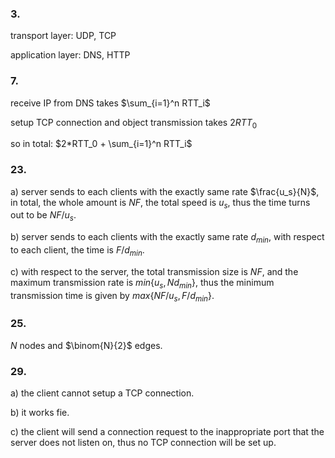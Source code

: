 ### 3.

transport layer: UDP, TCP

application layer: DNS, HTTP



### 7.

receive IP from DNS takes $\sum_{i=1}^n RTT_i$

setup TCP connection and object transmission takes 2$RTT_0$

so in total: $2*RTT_0 + \sum_{i=1}^n RTT_i$



### 23.

a) server sends to each clients with the exactly same rate $\frac{u_s}{N}$, in total, the whole amount is $NF$, the total speed is $u_s$, thus the time turns out to be $NF/u_s$.

b) server sends to each clients with the exactly same rate $d_{min}$, with  respect to each client, the time is $F/d_{min}$.

c) with respect to the server, the total transmission size is $NF$, and the maximum transmission rate is $min\{ u_s, N d_{min} \}$, thus the minimum transmission time is given by $max\{ NF/u_s, F/d_{min} \}$.



### 25.

$N$ nodes and $\binom{N}{2}$ edges.



### 29.

a) the client cannot setup a TCP connection.

b) it works fie.

c) the client will send a connection request to the inappropriate port that the server does not listen on, thus no TCP connection will be set up.